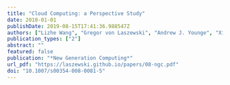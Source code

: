 ```yaml
---
title: "Cloud Computing: a Perspective Study"
date: 2010-01-01
publishDate: 2019-08-15T17:41:36.988547Z
authors: ["Lizhe Wang", "Gregor von Laszewski", "Andrew J. Younge", "Xi He", "Marcel Kunze", "Jie Tao", "Cheng Fu"]
publication_types: ["2"]
abstract: ""
featured: false
publication: "*New Generation Computing*"
url_pdf: "https://laszewski.github.io/papers/08-ngc.pdf"
doi: "10.1007/s00354-008-0081-5"
---
```


